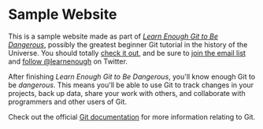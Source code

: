 # Sample Website

This is a sample website made as part of [*Learn Enough Git to Be Dangerous*](http://learnenough.com/git-tutorial), possibly the greatest beginner Git tutorial in the history of the Universe.  You should totally [check it out](http://learnenough.com/git-tutorial), and be sure to [join the email list](http://learnenough.com/email_list) and [follow @learnenough](http://twitter.com/learnenough) on Twitter.

After finishing *Learn Enough Git to Be Dangerous*, you'll know enough Git to be *dangerous*.  This means you'll be able to use Git to track changes in your projects, back up data, share your work with others, and collaborate with programmers and other users of Git.

Check out the official [Git documentation](https://git-scm.com/doc) for more information relating to Git.